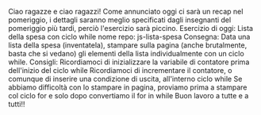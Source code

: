Ciao ragazze e ciao ragazzi!
Come annunciato oggi ci sarà un recap nel pomeriggio, i dettagli saranno meglio specificati dagli insegnanti del pomeriggio più tardi, perciò l'esercizio sarà piccino.
Esercizio di oggi: Lista della spesa con ciclo while
nome repo: js-lista-spesa
Consegna:
Data una lista della spesa (inventatela), stampare sulla pagina (anche brutalmente, basta che si vedano) gli elementi della lista individualmente con un ciclo while.
Consigli:
Ricordiamoci di inizializzare la variabile di contatore prima dell'inizio del ciclo while
Ricordiamoci di incrementare il contatore, o comunque di inserire una condizione di uscita, all'interno ciclo while
Se abbiamo difficoltà con lo stampare in pagina, proviamo prima a stampare col ciclo for e solo dopo convertiamo il for in while
Buon lavoro a tutte e a tutti!!